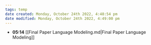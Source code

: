 ```yaml
---
tags: temp
date created: Monday, October 24th 2022, 4:48:54 pm
date modified: Monday, October 24th 2022, 4:49:00 pm
---
```

- **05:14** [[Final Paper Language Modeling.md|Final Paper Language Modeling]]



